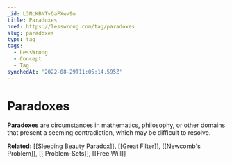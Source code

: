 ```yaml
---
_id: L3NcKBNTvQaFXwv9u
title: Paradoxes
href: https://lesswrong.com/tag/paradoxes
slug: paradoxes
type: tag
tags:
  - LessWrong
  - Concept
  - Tag
synchedAt: '2022-08-29T11:05:14.595Z'
---
```


# Paradoxes

**Paradoxes** are circumstances in mathematics, philosophy, or other domains that present a seeming contradiction, which may be difficult to resolve.

**Related:** [[Sleeping Beauty Paradox]]**,** [[Great Filter]], [[Newcomb's Problem]], [[ Problem-Sets]], [[Free Will]]
